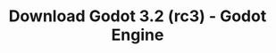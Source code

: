 ---
# Generated by /tools/generators/src/download_archive_generator !!! do not edit by hand !!!
title: 'Download Godot 3.2 (rc3) - Godot Engine'
type: 'download/archive'
name: '3.2'
flavor: 'rc3'
release_date: '2020-01-24T03:00:00-00:00'
release_notes: 'article/release-candidate-godot-3-2-rc-3/'
primaryPlatforms:
  - 'android.apk'
  - 'linux.64'
  - 'macos.universal'
  - 'windows.64'
  - 'linux_server.headless.64'
  - 'web'
  - 'templates'
links:
  android.apk:
    name: 'android.apk'
    title: 'Android'
    caption: 'APK Universal (ARM64 + ARMv7 + x86_64 + x86)'
    tags:
      - 'APK download'
      - 'ARM64/v7'
      - 'x86 (64 & 32 bit)'
    hosts:
      github_builds:
        regular: 'https://github.com/godotengine/godot-builds/releases/download/3.2-rc3/Godot_v3.2-rc3_android_editor.apk'
        mono: '#'
      github:
        regular: 'https://github.com/godotengine/godot/releases/download/3.2-rc3/Godot_v3.2-rc3_android_editor.apk'
        mono: '#'
  linux.64:
    name: 'linux.64'
    title: 'Linux'
    caption: 'Padrão (x86_64)'
    tags:
      - '64 bit'
    hosts:
      github_builds:
        regular: 'https://github.com/godotengine/godot-builds/releases/download/3.2-rc3/Godot_v3.2-rc3_x11.64.zip'
        mono: 'https://github.com/godotengine/godot-builds/releases/download/3.2-rc3/Godot_v3.2-rc3_mono_x11_64.zip'
      github:
        regular: 'https://github.com/godotengine/godot/releases/download/3.2-rc3/Godot_v3.2-rc3_x11.64.zip'
        mono: 'https://github.com/godotengine/godot/releases/download/3.2-rc3/Godot_v3.2-rc3_mono_x11_64.zip'
  macos.universal:
    name: 'macos.universal'
    title: 'macOS'
    caption: 'Universal (x86_64 + Silício da Apple)'
    tags:
      - 'Intel/Apple Silicon'
      - '64 bit'
    hosts:
      github_builds:
        regular: 'https://github.com/godotengine/godot-builds/releases/download/3.2-rc3/Godot_v3.2-rc3_osx.universal.zip'
        mono: 'https://github.com/godotengine/godot-builds/releases/download/3.2-rc3/Godot_v3.2-rc3_mono_osx.universal.zip'
      github:
        regular: 'https://github.com/godotengine/godot/releases/download/3.2-rc3/Godot_v3.2-rc3_osx.universal.zip'
        mono: 'https://github.com/godotengine/godot/releases/download/3.2-rc3/Godot_v3.2-rc3_mono_osx.universal.zip'
  windows.64:
    name: 'windows.64'
    title: 'Windows'
    caption: 'Padrão (x86_64)'
    tags:
      - '64 bit'
    hosts:
      github_builds:
        regular: 'https://github.com/godotengine/godot-builds/releases/download/3.2-rc3/Godot_v3.2-rc3_win64.exe.zip'
        mono: 'https://github.com/godotengine/godot-builds/releases/download/3.2-rc3/Godot_v3.2-rc3_mono_win64.zip'
      github:
        regular: 'https://github.com/godotengine/godot/releases/download/3.2-rc3/Godot_v3.2-rc3_win64.exe.zip'
        mono: 'https://github.com/godotengine/godot/releases/download/3.2-rc3/Godot_v3.2-rc3_mono_win64.zip'
  linux_server.headless.64:
    name: 'linux_server.headless.64'
    title: 'Linux Server'
    caption: 'Headless (x86_64)'
    tags:
      - '64 bit'
      - 'Headless'
    hosts:
      github_builds:
        regular: 'https://github.com/godotengine/godot-builds/releases/download/3.2-rc3/Godot_v3.2-rc3_linux_headless.64.zip'
        mono: 'https://github.com/godotengine/godot-builds/releases/download/3.2-rc3/Godot_v3.2-rc3_mono_linux_headless_64.zip'
      github:
        regular: 'https://github.com/godotengine/godot/releases/download/3.2-rc3/Godot_v3.2-rc3_linux_headless.64.zip'
        mono: 'https://github.com/godotengine/godot/releases/download/3.2-rc3/Godot_v3.2-rc3_mono_linux_headless_64.zip'
  web:
    name: 'web'
    title: 'Editor Web'
    caption: ''
    tags:
      - 'Self-hosted'
      - 'Cross-platform'
    hosts:
      github_builds:
        regular: 'https://github.com/godotengine/godot-builds/releases/download/3.2-rc3/Godot_v3.2-rc3_web_editor.zip'
        mono: '#'
      github:
        regular: 'https://github.com/godotengine/godot/releases/download/3.2-rc3/Godot_v3.2-rc3_web_editor.zip'
        mono: '#'
  linux.32:
    name: 'linux.32'
    title: 'Linux'
    caption: 'Padrão (x86)'
    tags:
      - '32 bit'
    hosts:
      github_builds:
        regular: 'https://github.com/godotengine/godot-builds/releases/download/3.2-rc3/Godot_v3.2-rc3_x11.32.zip'
        mono: 'https://github.com/godotengine/godot-builds/releases/download/3.2-rc3/Godot_v3.2-rc3_mono_x11_32.zip'
      github:
        regular: 'https://github.com/godotengine/godot/releases/download/3.2-rc3/Godot_v3.2-rc3_x11.32.zip'
        mono: 'https://github.com/godotengine/godot/releases/download/3.2-rc3/Godot_v3.2-rc3_mono_x11_32.zip'
  windows.32:
    name: 'windows.32'
    title: 'Windows'
    caption: 'Padrão (x86)'
    tags:
      - '32 bit'
    hosts:
      github_builds:
        regular: 'https://github.com/godotengine/godot-builds/releases/download/3.2-rc3/Godot_v3.2-rc3_win32.exe.zip'
        mono: 'https://github.com/godotengine/godot-builds/releases/download/3.2-rc3/Godot_v3.2-rc3_mono_win32.zip'
      github:
        regular: 'https://github.com/godotengine/godot/releases/download/3.2-rc3/Godot_v3.2-rc3_win32.exe.zip'
        mono: 'https://github.com/godotengine/godot/releases/download/3.2-rc3/Godot_v3.2-rc3_mono_win32.zip'
  linux_server.64:
    name: 'linux_server.64'
    title: 'Servidor Linux'
    caption: 'Padrão (x86_64)'
    tags:
      - '64 bit'
    hosts:
      github_builds:
        regular: 'https://github.com/godotengine/godot-builds/releases/download/3.2-rc3/Godot_v3.2-rc3_linux_server.64.zip'
        mono: 'https://github.com/godotengine/godot-builds/releases/download/3.2-rc3/Godot_v3.2-rc3_mono_linux_server_64.zip'
      github:
        regular: 'https://github.com/godotengine/godot/releases/download/3.2-rc3/Godot_v3.2-rc3_linux_server.64.zip'
        mono: 'https://github.com/godotengine/godot/releases/download/3.2-rc3/Godot_v3.2-rc3_mono_linux_server_64.zip'
  aar_library:
    name: 'aar_library'
    title: 'Biblioteca de AAR'
    caption: ''
    tags:
      - 'Android plugins'
      - 'Java'
      - 'Kotlin'
    hosts:
      github_builds:
        regular: 'https://github.com/godotengine/godot-builds/releases/download/3.2-rc3/godot-lib.3.2.rc3.release.aar'
        mono: 'https://github.com/godotengine/godot-builds/releases/download/3.2-rc3/godot-lib.3.2.rc3.mono.release.aar'
      github:
        regular: 'https://github.com/godotengine/godot/releases/download/3.2-rc3/godot-lib.3.2.rc3.release.aar'
        mono: 'https://github.com/godotengine/godot/releases/download/3.2-rc3/godot-lib.3.2.rc3.mono.release.aar'
  templates:
    name: 'templates'
    title: 'Modelos de exportação'
    caption: ''
    tags:
      - 'Utilizado para exportar os seus jogos para todas as plataformas suportadas'
    hosts:
      github_builds:
        regular: 'https://github.com/godotengine/godot-builds/releases/download/3.2-rc3/Godot_v3.2-rc3_export_templates.tpz'
        mono: 'https://github.com/godotengine/godot-builds/releases/download/3.2-rc3/Godot_v3.2-rc3_mono_export_templates.tpz'
      github:
        regular: 'https://github.com/godotengine/godot/releases/download/3.2-rc3/Godot_v3.2-rc3_export_templates.tpz'
        mono: 'https://github.com/godotengine/godot/releases/download/3.2-rc3/Godot_v3.2-rc3_mono_export_templates.tpz'
---